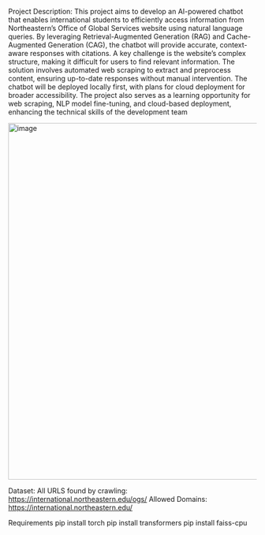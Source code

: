 Project Description:
This project aims to develop an AI-powered chatbot that enables international students to efficiently access information from Northeastern’s Office of Global Services website using natural language queries. By leveraging Retrieval-Augmented Generation (RAG) and Cache-Augmented Generation (CAG), the chatbot will provide accurate, context-aware responses with citations.
A key challenge is the website’s complex structure, making it difficult for users to find relevant information. The solution involves automated web scraping to extract and preprocess content, ensuring up-to-date responses without manual intervention. The chatbot will be deployed locally first, with plans for cloud deployment for broader accessibility.
The project also serves as a learning opportunity for web scraping, NLP model fine-tuning, and cloud-based deployment, enhancing the technical skills of the development team

<img width="723" alt="image" src="https://github.com/user-attachments/assets/245b4f6d-24d5-468e-b79b-6305773d5721" />



Dataset:
All URLS found by crawling: https://international.northeastern.edu/ogs/
Allowed Domains: https://international.northeastern.edu/

Requirements
pip install torch
pip install transformers
pip install faiss-cpu 

